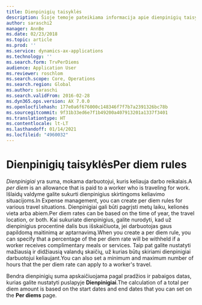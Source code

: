 ```yaml
---
title: Dienpinigių taisyklės
description: Šioje temoje pateikiama informacija apie dienpinigių taisykles.
author: saraschi2
manager: AnnBe
ms.date: 02/23/2018
ms.topic: article
ms.prod: ''
ms.service: dynamics-ax-applications
ms.technology: ''
ms.search.form: TrvPerDiems
audience: Application User
ms.reviewer: roschlom
ms.search.scope: Core, Operations
ms.search.region: Global
ms.author: saraschi
ms.search.validFrom: 2016-02-28
ms.dyn365.ops.version: AX 7.0.0
ms.openlocfilehash: 177e0a6f676000c148346f7f7b7a2391326bc78b
ms.sourcegitcommit: 9f31b33ed6e7f1b49200a407913201a1337f3401
ms.translationtype: HT
ms.contentlocale: lt-LT
ms.lasthandoff: 01/14/2021
ms.locfileid: "4960032"
---
```

# <a name="per-diem-rules"></a><span data-ttu-id="fe432-103">Dienpinigių taisyklės</span><span class="sxs-lookup"><span data-stu-id="fe432-103">Per diem rules</span></span>

<span data-ttu-id="fe432-104">*Dienpinigiai* yra suma, mokama darbuotojui, kuris keliauja darbo reikalais.</span><span class="sxs-lookup"><span data-stu-id="fe432-104">A *per diem* is an allowance that is paid to a worker who is traveling for work.</span></span> <span data-ttu-id="fe432-105">Išlaidų valdyme galite sukurti dienpinigius skirtingoms keliavimo situacijoms.</span><span class="sxs-lookup"><span data-stu-id="fe432-105">In Expense management, you can create per diem rules for various travel situations.</span></span> <span data-ttu-id="fe432-106">Dienpinigiai gali būti pagrįsti metų laiku, kelionės vieta arba abiem.</span><span class="sxs-lookup"><span data-stu-id="fe432-106">Per diem rates can be based on the time of year, the travel location, or both.</span></span> <span data-ttu-id="fe432-107">Kai sukuriate dienpinigius, galite nurodyti, kad už dienpinigius procentinė dalis bus išskaičiuota, jei darbuotojas gaus papildomą maitinimą ar aptarnavimą.</span><span class="sxs-lookup"><span data-stu-id="fe432-107">When you create a per diem rule, you can specify that a percentage of the per diem rate will be withheld if a worker receives complimentary meals or services.</span></span> <span data-ttu-id="fe432-108">Taip pat galite nustatyti mažiausią ir didžiausią valandų skaičių, už kurias būtų skiriami dienpinigiai darbuotojui keliaujant.</span><span class="sxs-lookup"><span data-stu-id="fe432-108">You can also set a minimum and maximum number of hours that the per diem rate can apply to a worker's travel.</span></span>

<span data-ttu-id="fe432-109">Bendra dienpinigių suma apskaičiuojama pagal pradžios ir pabaigos datas, kurias galite nustatyti puslapyje **Dienpinigiai**.</span><span class="sxs-lookup"><span data-stu-id="fe432-109">The calculation of a total per diem amount is based on the start dates and end dates that you can set on the **Per diems** page.</span></span>
